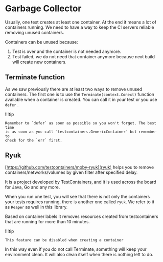 # Garbage Collector

Usually, one test creates at least one container. At the end it means a lot of
containers running. We need to have a way to keep the CI servers reliable
removing unused containers.

Containers can be unused because:

1. Test is over and the container is not needed anymore.
2. Test failed, we do not need that container anymore because next build will
   create new containers.

## Terminate function

As we saw previously there are at least two ways to remove unused containers.
The first one is to use the `Terminate(context.Conext)` function available when a
container is created. You can call it in your test or you use `defer` .

!!!tip

    Remember to `defer` as soon as possible so you won't forget. The best time
    is as soon as you call `testcontainers.GenericContainer` but remember to
    check for the `err` first.

## Ryuk

[https://github.com/testcontainers/moby-ryuk](ryuk) helps you to remove
containers/networks/volumes by given filter after specified delay.

It is a project developed by TestContainers, and it is used across the board for
Java, Go and any more.

When you run one test, you will see that there is not only the containers your
tests requires running, there is another one called `ryuk`. We refer to it as
`Reaper` as well in this library.

Based on container labels it removes resources created from testcontainers that
are running for more than 10 minutes.

!!!tip

    This feature can be disabled when creating a container

In this way even if you do not call Terminate, something will keep your
environment clean. It will also clean itself when there is nothing left to do.
